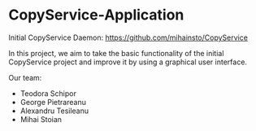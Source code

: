 # CopyService-Application
Initial CopyService Daemon:  https://github.com/mihainsto/CopyService  

In this project, we aim to take the basic functionality of the initial CopyService project and improve it by using a graphical user interface.

Our team:
- Teodora Schipor
- George Pietrareanu 
- Alexandru Tesileanu
- Mihai Stoian
